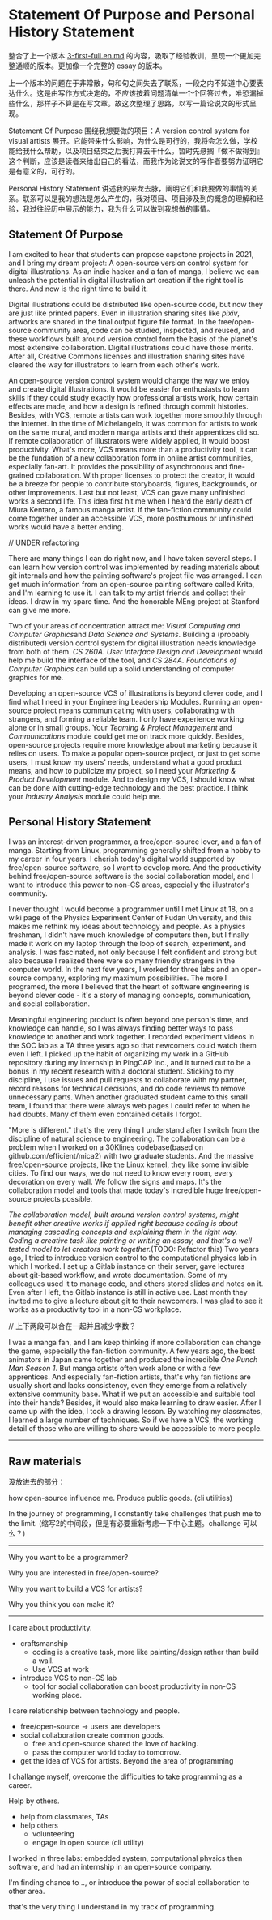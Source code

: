 Statement Of Purpose and Personal History Statement
===================================================

整合了上一个版本 [3-first-full.en.md](3-first-full.en.md) 的内容，吸取了经验教训，呈现一个更加完整通顺的版本。更加像一个完整的 essay 的版本。

上一个版本的问题在于非常散，句和句之间失去了联系，一段之内不知道中心要表达什么。这是由写作方式决定的，不应该按着问题清单一个个回答过去，唯恐漏掉些什么，那样子不算是在写文章。故这次整理了思路，以写一篇论说文的形式呈现。

Statement Of Purpose 围绕我想要做的项目：A version control system for visual artists 展开。它能带来什么影响，为什么是可行的，我将会怎么做，学校能给我什么帮助，以及项目结束之后我打算去干什么。暂时先悬搁『做不做得到』这个判断，应该是读者来给出自己的看法，而我作为论说文的写作者要努力证明它是有意义的，可行的。

Personal History Statement 讲述我的来龙去脉，阐明它们和我要做的事情的关系。联系可以是我的想法是怎么产生的，我对项目、项目涉及到的概念的理解和经验，我过往经历中展示的能力，我为什么可以做到我想做的事情。

## Statement Of Purpose

I am excited to hear that students can propose capstone projects in 2021, and I bring my dream project: A open-source version control system for digital illustrations. As an indie hacker and a fan of manga, I believe we can unleash the potential in digital illustration art creation if the right tool is there. And now is the right time to build it.

Digital illustrations could be distributed like open-source code, but now they are just like printed papers. Even in illustration sharing sites like *pixiv*, artworks are shared in the final output figure file format. In the free/open-source community area, code can be studied, inspected, and reused, and these workflows built around version control form the basis of the planet's most extensive collaboration. Digital illustrations could have those merits. After all, Creative Commons licenses and illustration sharing sites have cleared the way for illustrators to learn from each other's work.

An open-source version control system would change the way we enjoy and create digital illustrations. It would be easier for enthusiasts to learn skills if they could study exactly how professional artists work, how certain effects are made, and how a design is refined through commit histories. Besides, with VCS, remote artists can work together more smoothly through the Internet. In the time of Michelangelo, it was common for artists to work on the same mural, and modern manga artists and their apprentices did so. If remote collaboration of illustrators were widely applied, it would boost productivity. What's more, VCS means more than a productivity tool, it can be the fundation of a new collaboration form in online artist communities, especially fan-art.
It provides the possibility of asynchronous and fine-grained collaboration. With proper licenses to protect the creator, it would be a breeze for people to contribute storyboards, figures, backgrounds, or other improvements. Last but not least, VCS can gave many unfinished works a second life. This idea first hit me when I heard the early death of Miura Kentaro, a famous manga artist. If the fan-fiction community could come together under an accessible VCS, more posthumous or unfinished works would have a better ending.

// UNDER refactoring

There are many things I can do right now, and I have taken several steps. I can learn how version control was implemented by reading materials about git internals and how the painting software's project file was arranged. I can get much information from an open-source painting software called Krita, and I'm learning to use it. I can talk to my artist friends and collect their ideas. I draw in my spare time. And the honorable MEng project at Stanford can give me more.

Two of your areas of concentration attract me: *Visual Computing and Computer Graphics*and *Data Science and Systems*. Building a (probably distributed) version control system for digital illustration needs knowledge from both of them. *CS 260A. User Interface Design and Development* would help me build the interface of the tool, and *CS 284A. Foundations of Computer Graphics* can build up a solid understanding of computer graphics for me.

Developing an open-source VCS of illustrations is beyond clever code, and I find what I need in your Engineering Leadership Modules. Running an open-source project means communicating with users, collaborating with strangers, and forming a reliable team. I only have experience working alone or in small groups. Your *Teaming & Project Management* and *Communications* module could get me on track more quickly. Besides, open-source projects require more knowledge about marketing because it relies on users. To make a popular open-source project, or just to get some users, I must know my users' needs, understand what a good product means, and how to publicize my project, so I need your *Marketing & Product Development* module. And to design my VCS, I should know what can be done with cutting-edge technology and the best practice. I think your *Industry Analysis* module could help me.


## Personal History Statement

I was an interest-driven programmer, a free/open-source lover, and a fan of manga. Starting from Linux, programming generally shifted from a hobby to my career in four years. I cherish today's digital world supported by free/open-source software, so I want to develop more. And the productivity behind free/open-source software is the social collaboration model, and I want to introduce this power to non-CS areas, especially the illustrator's community.

I never thought I would become a programmer until I met Linux at 18, on a wiki page of the Physics Experiment Center of Fudan University, and this makes me rethink my ideas about technology and people. As a physics freshman, I didn't have much knowledge of computers then, but I finally made it work on my laptop through the loop of search, experiment, and analysis. I was fascinated, not only because I felt confident and strong but also because I realized there were so many friendly strangers in the computer world. In the next few years, I worked for three labs and an open-source company, exploring my maximum possibilities. The more I programed, the more I believed that the heart of software engineering is beyond clever code - it's a story of managing concepts, communication, and social collaboration.

Meaningful engineering product is often beyond one person's time, and knowledge can handle, so I was always finding better ways to pass knowledge to another and work together. I recorded experiment videos in the SOC lab as a TA three years ago so that newcomers could watch them even I left. I picked up the habit of organizing my work in a GitHub repository during my internship in PingCAP Inc., and it turned out to be a bonus in my recent research with a doctoral student. Sticking to my discipline, I use issues and pull requests to collaborate with my partner, record reasons for technical decisions, and do code reviews to remove unnecessary parts. When another graduated student came to this small team, I found that there were always web pages I could refer to when he had doubts. Many of them even contained details I forgot.

"More is different." that's the very thing I understand after I switch from the discipline of natural science to engineering. The collaboration can be a problem when I worked on a 30Klines codebase(based on github.com/efficient/mica2) with two graduate students. And the massive free/open-source projects, like the Linux kernel, they like some invisible cities. To find our ways, we do not need to know every room, every decoration on every wall. We follow the signs and maps. It's the collaboration model and tools that made today's incredible huge free/open-source projects possible.

*The collaboration model, built around version control systems, might benefit other creative works if applied right because coding is about managing cascading concepts and explaining them in the right way. Coding a creative task like painting or writing an essay, and that's a well-tested model to let creators work together.*(TODO: Refactor this) Two years ago, I tried to introduce version control to the computational physics lab in which I worked. I set up a Gitlab instance on their server, gave lectures about git-based workflow, and wrote documentation. Some of my colleagues used it to manage code, and others stored slides and notes on it. Even after I left, the Gitlab instance is still in active use. Last month they invited me to give a lecture about git to their newcomers. I was glad to see it works as a productivity tool in a non-CS workplace. 

// 上下两段可以合在一起并且减少字数？

I was a manga fan, and I am keep thinking if more collaboration can change the game, especially the fan-fiction community. A few years ago, the best animators in Japan came together and produced the incredible *One Punch Man Season 1*. But manga artists often work alone or with a few apprentices. And especially fan-fiction artists, that's why fan fictions are usually short and lacks consistency, even they emerge from a relatively extensive community base. What if we put an accessible and suitable tool into their hands? Besides, it would also make learning to draw easier. After I came up with the idea, I took a drawing lesson. By watching my classmates, I learned a large number of techniques. So if we have a VCS, the working detail of those who are willing to share would be accessible to more people.



----
Raw materials
----

没放进去的部分：

how open-source influence me. Produce public goods. (cli utilities)

In the journey of programming, I constantly take challenges that push me to the limit. (缩写2的中间段，但是有必要重新考虑一下中心主题。challange 可以么？)

----

Why you want to be a programmer?

Why you are interested in free/open-source?

Why you want to build a VCS for artists?

Why you think you can make it?

----

I care about productivity.
- craftsmanship
  - coding is a creative task, more like painting/design rather than build a wall.
  - Use VCS at work
- introduce VCS to non-CS lab
  - tool for social collaboration can boost productivity in non-CS working place.

I care relationship between technology and people.
- free/open-source -> users are developers
- social collaboration create common goods.
  - free and open-source shared the love of hacking.
  - pass the computer world today to tomorrow.
- get the idea of VCS for artists. Beyond the area of programming

I challange myself, overcome the difficulties to take programming as a career.

Help by others.

- help from classmates, TAs
- help others
  - volunteering
  - engage in open source (cli utility)

I worked in three labs: embedded system, computational physics then software, and had an internship in an open-source company.

I'm finding chance to .., or introduce the power of social collaboration to other area.

that's the very thing I understand in my track of programming.
